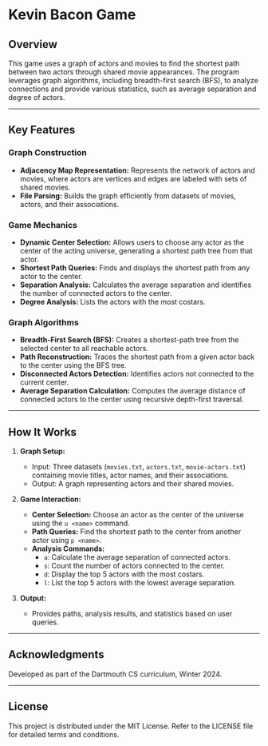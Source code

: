 # Kevin Bacon Game

## Overview

This game uses a graph of actors and movies to find the shortest path between two actors through shared movie appearances. The program leverages graph algorithms, including breadth-first search (BFS), to analyze connections and provide various statistics, such as average separation and degree of actors.

---

## Key Features

### Graph Construction
- **Adjacency Map Representation:** Represents the network of actors and movies, where actors are vertices and edges are labeled with sets of shared movies.
- **File Parsing:** Builds the graph efficiently from datasets of movies, actors, and their associations.

### Game Mechanics
- **Dynamic Center Selection:** Allows users to choose any actor as the center of the acting universe, generating a shortest path tree from that actor.
- **Shortest Path Queries:** Finds and displays the shortest path from any actor to the center.
- **Separation Analysis:** Calculates the average separation and identifies the number of connected actors to the center.
- **Degree Analysis:** Lists the actors with the most costars.

### Graph Algorithms
- **Breadth-First Search (BFS):** Creates a shortest-path tree from the selected center to all reachable actors.
- **Path Reconstruction:** Traces the shortest path from a given actor back to the center using the BFS tree.
- **Disconnected Actors Detection:** Identifies actors not connected to the current center.
- **Average Separation Calculation:** Computes the average distance of connected actors to the center using recursive depth-first traversal.

---

## How It Works

1. **Graph Setup:**
   - Input: Three datasets (`movies.txt`, `actors.txt`, `movie-actors.txt`) containing movie titles, actor names, and their associations.
   - Output: A graph representing actors and their shared movies.

2. **Game Interaction:**
   - **Center Selection:** Choose an actor as the center of the universe using the `u <name>` command.
   - **Path Queries:** Find the shortest path to the center from another actor using `p <name>`.
   - **Analysis Commands:**
     - `a`: Calculate the average separation of connected actors.
     - `s`: Count the number of actors connected to the center.
     - `d`: Display the top 5 actors with the most costars.
     - `l`: List the top 5 actors with the lowest average separation.

3. **Output:**
   - Provides paths, analysis results, and statistics based on user queries.

---

## Acknowledgments

Developed as part of the Dartmouth CS curriculum, Winter 2024.

---

## License

This project is distributed under the MIT License. Refer to the LICENSE file for detailed terms and conditions.

